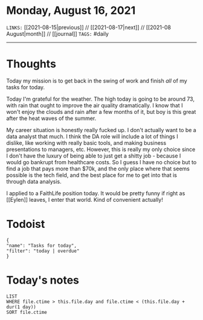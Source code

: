 # Monday, August 16, 2021
`LINKS:` [[2021-08-15|previous]] // [[2021-08-17|next]] // [[2021-08 August|month]] // [[journal]] 
`TAGS:` #daily

---
# Thoughts
Today my mission is to get back in the swing of work and finish *all* of my tasks for today.

Today I'm grateful for the weather. The high today is going to be around 73, with rain that ought to improve the air quality dramatically. I know that I won't enjoy the clouds and rain after a few months of it, but boy is this great after the heat waves of the summer. 

My career situation is honestly really fucked up. I don't actually want to be a data analyst that much. I think the DA role will include a lot of things I dislike, like working with really basic tools, and making business presentations to managers, etc. However, this is really my only choice since I don't have the luxury of being able to just get a shitty job - because I would go bankrupt from healthcare costs. So I guess I have no choice but to find a job that pays more than $70k, and the only place where that seems possible is the tech field, and the best place for me to get into that is through data analysis. 

I applied to a FaithLife position today. It would be pretty funny if right as [[Eylen]] leaves, I enter that world. Kind of convenient actually! 

# Todoist
```todoist
{
"name": "Tasks for today",
"filter": "today | overdue"
}
```

# Today's notes
```dataview
LIST 
WHERE file.ctime > this.file.day and file.ctime < (this.file.day + dur(1 day))
SORT file.ctime
```